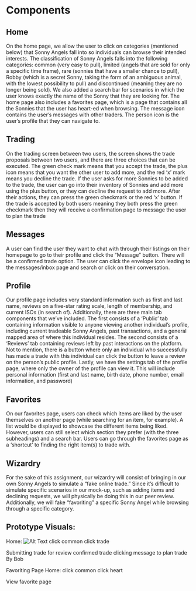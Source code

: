 # Components
## Home
On the home page, we allow the user to click on categories (mentioned below) that Sonny Angels fall into so individuals can browse their intended interests. The classification of Sonny Angels falls into the following categories: common (very easy to pull), limited (angels that are sold for only a specific time frame), rare (sonnies that have a smaller chance to pull), Robby (which is a secret Sonny, taking the form of an ambiguous animal, with the lowest possibility to pull) and discontinued (meaning they are no longer being sold). We also added a search bar for scenarios in which the user knows exactly the name of the Sonny that they are looking for.  The home page also includes a favorites page, which is a page that contains all the Sonnies that the user has heart-ed when browsing. The message icon contains the user’s messages with other traders. The person icon is the user’s profile that they can navigate to.
## Trading
On the trading screen between two users, the screen shows the trade proposals between two users, and there are three choices that can be executed. The green check mark means that you accept the trade, the plus icon means that you want the other user to add more, and the red ‘x’ mark means you decline the trade. If the user asks for more Sonnies to be added to the trade, the user can go into their inventory of Sonnies and add more using the plus button, or they can decline the request to add more. After their actions, they can press the green checkmark or the red ‘x’ button. If the trade is accepted by both users meaning they both press the green checkmark then they will receive a confirmation page to message the user to plan the trade
## Messages
A user can find the user they want to chat with through their listings on their homepage to go to their profile and click the “Message” button. There will be a confirmed trade option. The user can click the envelope icon leading to the messages/inbox page and search or click on their conversation.
## Profile
Our profile page includes very standard information such as first and last name, reviews on a five-star rating scale, length of membership, and current ISOs (in search of). Additionally, there are three main tab components that we’ve included. The first consists of a ‘Public’ tab containing information visible to anyone viewing another individual’s profile, including current tradeable Sonny Angels, past transactions, and a general mapped area of where this individual resides. The second consists of a ‘Reviews’ tab containing reviews left by past interactions on the platform. Not to mention, there is a button where only an individual who successfully has made a trade with this individual can click the button to leave a review on the person’s public profile. Lastly, we have the settings tab of the profile page, where only the owner of the profile can view it. This will include personal information (first and last name, birth date, phone number, email information, and password)
## Favorites
On our favorites page, users can check which items are liked by the user themselves on another page (while searching for an item, for example). A list would be displayed to showcase the different items being liked. However, users can still select which section they prefer (with the three subheadings) and a search bar. Users can go through the favorites page as a ‘shortcut’ to finding the right item(s) to trade with.
## Wizardry
For the sake of this assignment, our wizardry will consist of bringing in our own Sonny Angels to simulate a “fake online trade.” Since it’s difficult to simulate specific scenarios in our mock-up, such as adding items and declining requests, we will physically be doing this in our peer review. Additionally, we will fake “favoriting” a specific Sonny Angel while browsing through a specific category.

## Prototype Visuals:
Home: ![Alt Text](/Users/gwong/swpify/swapify-1/homepage.png)
                                click common                   click trade





Submitting trade for review   confirmed trade                clicking message to plan trade
By Bob







Favoriting Page
Home:                                   click common                   click heart





View favorite page
